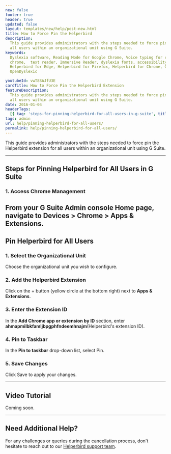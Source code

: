 ```yaml
---
new: false
footer: true
header: true
updated: false
layout: templates/new/help/post-new.html
title: How to Force Pin the Helperbird
description:
  This guide provides administrators with the steps needed to force pin the Helperbird extension for
  all users within an organizational unit using G Suite.
keywords:
  Dyslexia software, Reading Mode for Google Chrome, Voice typing for chrome, Text to speech for
  chrome,  text reader, Immersive Reader, dyslexia fonts, accessibility software, dyslexia software,
  Helperbird for Edge, Helperbird for Firefox, Helperbird for Chrome, Opendyslexic for Chrome,
  OpenDyslexic

youtubeId: vwT8SAJfU3E
cardTitle: How to Force Pin the Helperbird Extension
featureDescription:
  This guide provides administrators with the steps needed to force pin the Helperbird extension for
  all users within an organizational unit using G Suite.
date: 2016-01-04
headerTags:
  [{ tag: 'steps-for-pinning-helperbird-for-all-users-in-g-suite', title: 'Pinning Helperbird' }]
tags: admin
url: help/pinning-helperbird-for-all-users/
permalink: help/pinning-helperbird-for-all-users/
---
```


This guide provides administrators with the steps needed to force pin the Helperbird extension for
all users within an organizational unit using G Suite.

---

## Steps for Pinning Helperbird for All Users in G Suite

### 1. Access Chrome Management

## From your G Suite Admin console Home page, navigate to Devices > Chrome > Apps & Extensions.

## Pin Helperbird for All Users

### 1. Select the Organizational Unit

Choose the organizational unit you wish to configure.

### 2. Add the Helperbird Extension

Click on the + button (yellow circle at the bottom right) next to **Apps & Extensions**.

### 3. Enter the Extension ID

In the **Add Chrome app or extension by ID** section, enter
**ahmapmilbkfamljbpgphfndeemhnajm**(Helperbird's extension ID).

### 4. Pin to Taskbar

In the **Pin to taskbar** drop-down list, select Pin.

### 5. Save Changes

Click Save to apply your changes.

---

## Video Tutorial

Coming soon.

---

## Need Additional Help?

For any challenges or queries during the cancellation process, don't hesitate to reach out to our
[Helperbird support team](https://www.helperbird.com/support).
